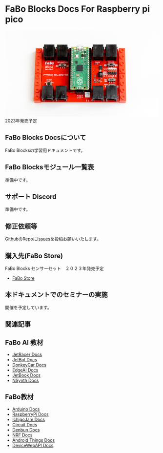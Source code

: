 # FaBo Blocks Docs For Raspberry pi pico

![Raspberry pi pico](./img/topPhoto.JPG)
2023年発売予定

## FaBo Blocks Docsについて

FaBo Blocksの学習用ドキュメントです。

## FaBo Blocksモジュール一覧表

準備中です。

## サポート Discord

準備中です。

## 修正依頼等

GithubのRepoに[Issues](https://github.com/FaBoPlatform/Block/issues)を投稿お願いいたします。

## 購入先(FaBo Store)

FaBo Blocks センサーセット　２０２３年発売予定

- [FaBo Store](https://www.fabo.store)

## 本ドキュメントでのセミナーの実施

開催を予定しています。

## 関連記事

## FaBo AI 教材
- [JetRacer Docs](https://faboplatform.github.io/JetracerDocs/)
- [JetBot Docs](https://faboplatform.github.io/JetbotDocs/)
- [DonkeyCar Docs](https://faboplatform.github.io/DonkeyDocs/)
- [EdgeAI Docs](https://faboplatform.github.io/EdgeAIDocs/)
- [JetBook Docs](https://faboplatform.github.io/JetBook/)
- [NSynth Docs](https://faboplatform.github.io/NSynthDocs/)

## FaBo教材
- [Arduino Docs](https://faboplatform.github.io/ArduinoDocs/)
- [RaspberryPi Docs](https://faboplatform.github.io/RaspberryPIDocs/)
- [IchigoJam Docs](https://faboplatform.github.io/IchigojamDocs/)
- [Circuit Docs](https://faboplatform.github.io/CircuitDocs/)
- [Denbun Docs](https://faboplatform.github.io/DenbunDocs/)
- [NRF Docs](https://faboplatform.github.io/NRFDocs/)
- [Android Things Docs](https://faboplatform.github.io/AndroidThingsDocs/)
- [DeviceWebAPI Docs](https://faboplatform.github.io/DeviceWebAPIDocs/)
